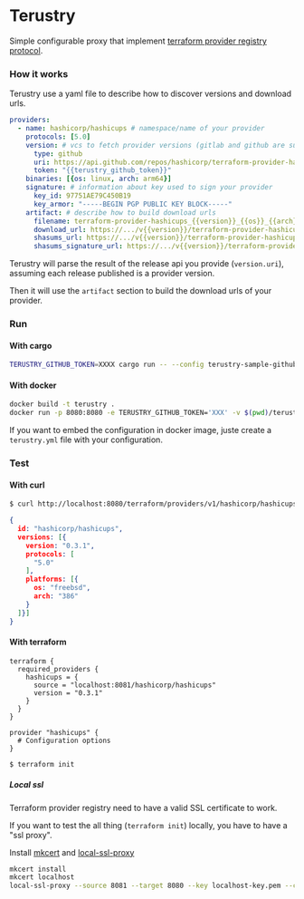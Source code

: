 # Terustry
Simple configurable proxy that implement [terraform provider registry protocol](https://www.terraform.io/docs/internals/provider-registry-protocol.html).

### How it works
Terustry use a yaml file to describe how to discover versions and download urls.
```yaml
providers:
  - name: hashicorp/hashicups # namespace/name of your provider
    protocols: [5.0]
    version: # vcs to fetch provider versions (gitlab and github are supported)
      type: github 
      uri: https://api.github.com/repos/hashicorp/terraform-provider-hashicups/releases # url of the release api of your vcs
      token: "{{terustry_github_token}}"
    binaries: [{os: linux, arch: arm64}]
    signature: # information about key used to sign your provider
      key_id: 97751AE79C450B19
      key_armor: "-----BEGIN PGP PUBLIC KEY BLOCK-----"
    artifact: # describe how to build download urls
      filename: terraform-provider-hashicups_{{version}}_{{os}}_{{arch}}.zip
      download_url: https://.../v{{version}}/terraform-provider-hashicups_{{version}}_{{os}}_{{arch}}.zip
      shasums_url: https://.../v{{version}}/terraform-provider-hashicups_{{version}}_SHA256SUMS
      shasums_signature_url: https://.../v{{version}}/terraform-provider-hashicups_{{version}}_SHA256SUMS.sig
```

Terustry will parse the result of the release api you provide (`version.uri`), assuming each release published is a provider version.

Then it will use the `artifact` section to build the download urls of your provider.


### Run

#### With cargo
```bash
TERUSTRY_GITHUB_TOKEN=XXXX cargo run -- --config terustry-sample-github.yml
```

#### With docker
```bash
docker build -t terustry .
docker run -p 8080:8080 -e TERUSTRY_GITHUB_TOKEN='XXX' -v $(pwd)/terustry-sample-github.yml:/etc/terustry.yml --rm -it terustry
```

If you want to embed the configuration in docker image, juste create a `terustry.yml` file with your configuration.

### Test
#### With curl
```bash
$ curl http://localhost:8080/terraform/providers/v1/hashicorp/hashicups/versions
```
```json
{
  id: "hashicorp/hashicups",
  versions: [{
    version: "0.3.1",
    protocols: [
      "5.0"
    ],
    platforms: [{
      os: "freebsd",
      arch: "386"
    }
  ]}]
}
```
#### With terraform
```
terraform {
  required_providers {
    hashicups = {
      source = "localhost:8081/hashicorp/hashicups"
      version = "0.3.1"
    }
  }
}

provider "hashicups" {
  # Configuration options
}
```

```bash
$ terraform init
```
##### Local ssl
Terraform provider registry need to have a valid SSL certificate to work.

If you want to test the all thing (`terraform init`) locally, you have to have a "ssl proxy".

Install [mkcert](https://github.com/FiloSottile/mkcert) and [local-ssl-proxy](https://github.com/cameronhunter/local-ssl-proxy)

```bash
mkcert install
mkcert localhost
local-ssl-proxy --source 8081 --target 8080 --key localhost-key.pem --cert localhost.pem
```

